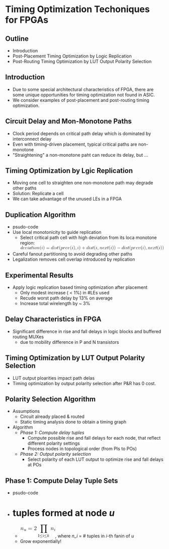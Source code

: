 # Timing Optimization Techoniques for FPGAs

## Outline
* Introduction
* Post-Placement Timing Optimization by Logic
Replication
* Post-Routing Timing Optimization by LUT
Output Polarity Selection

## Introduction
* Due to some special architectural characteristics
of FPGA, there are some unique opportunities
for timing optimization not found in ASIC.
* We consider examples of post-placement and post-routing
timing optimization.

## Circuit Delay and Mon-Monotone Paths
* Clock period depends on critical path delay
which is dominated by interconnect delay
* Even with timing-driven placement, typical critical paths are non-monotone
* "Straightening" a non-monotone paht can reduce
its delay, but ...

## Timing Optimization by Lgic Replication
* Moving one cell to straighten one non-monotone path
may degrade other paths
* Solution: Replicate a cell
* We can take advantage of the unused LEs in a FPGA

## Duplication Algorithm
* psudo-code
* Use local monotonicity to guide replication
	* Select critical path cell with high deviation from its
loca monotone region:
![Alt Text](pg7.gif)
* Careful fanout partitioning to avoid degrading
other paths
* Legalization removes cell overlap introduced by
replication

## Experimental Results
* Apply logic replication based timing
optimization after placement
	* Only modest increase ( < 1%) in #LEs used
	* Recude worst path delay by 13% on average
	* Increase total wirelength by ~ 3%

## Delay Characteristics in FPGA
* Significant difference in rise and fall delays in
logic blocks and buffered routing MUXes
	* due to mobility difference in P and N transistors

## Timing Optimization by LUT Output Polarity Selection
* LUT output ploarities impact path delas
* Timing optimization by output polarity selection
after P&R has 0 cost.

## Polarity Selection Algorithm
* Assumptions
	* Circuit already placed & routed
	* Static timing analysis done to obtain a timing graph
* Algorithm
	* *Phase 1: Compute delay tuples*
		* Compute possible rise and fall delays for each node, that
reflect different polarity settings
		* Process nodes in topological order (from PIs to POs)
	* *Phase 2: Output polarity selection*
		* Select polarity of each LUT output to optimize rise and fall
delays at POs

## Phase 1: Compute Delay Tuple Sets
* psudo-code
* # tuples formed at node *u*
	* ![Alt Text](pg13.gif), where *n_i* = # tuples in *i*-th fanin of *u*
	* Grow exponentially!

